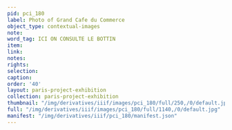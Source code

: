 ```yaml
---
pid: pci_180
label: Photo of Grand Cafe du Commerce
object_type: contextual-images
note: 
word_tag: ICI ON CONSULTE LE BOTTIN
item: 
link: 
notes: 
rights: 
selection: 
caption: 
order: '40'
layout: paris-project-exhibition
collection: paris-project-exhibition
thumbnail: "/img/derivatives/iiif/images/pci_180/full/250,/0/default.jpg"
full: "/img/derivatives/iiif/images/pci_180/full/1140,/0/default.jpg"
manifest: "/img/derivatives/iiif/pci_180/manifest.json"
---
```

